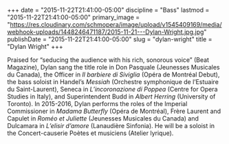 +++
date = "2015-11-22T21:41:00-05:00"
discipline = "Bass"
lastmod = "2015-11-22T21:41:00-05:00"
primary_image = "https://res.cloudinary.com/schmopera/image/upload/v1545409169/media/webhook-uploads/1448246471187/2015-11-21---Dylan-Wright.jpg.jpg"
publishDate = "2015-11-22T21:41:00-05:00"
slug = "dylan-wright"
title = "Dylan Wright"
+++

Praised for “seducing the audience with his rich, sonorous voice” (Beat Magazine), Dylan sang the title role in Don Pasquale (Jeunesses Musicales du Canada), the Officer in *Il barbiere di Siviglia* (Opéra de Montréal Debut), the bass soloist in Handel’s *Messiah* (Orchestre symphonique de l’Estuaire du Saint-Laurent), Seneca in *L’incoronazione di Poppea* (Centre for Opera Studies in Italy), and Superintendent Budd in *Albert Herring* (University of Toronto). In 2015-2016, Dylan performs the roles of the Imperial Commissioner in *Madama Butterfly* (Opéra de Montréal), Frère Laurent and Capulet in *Roméo et Juliette* (Jeunesses Musicales du Canada) and Dulcamara in *L’elisir d’amore* (Lanaudière Sinfonia). He will be a soloist in the Concert-causerie Poètes et musiciens (Atelier lyrique).
